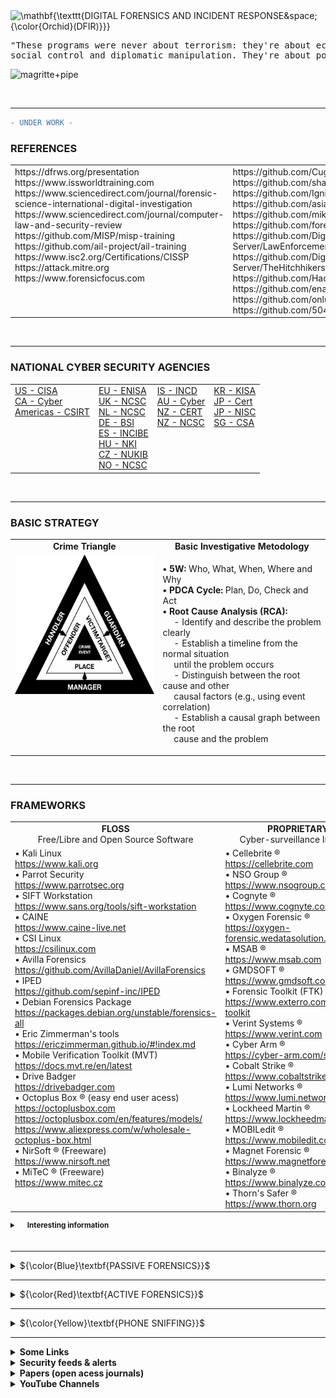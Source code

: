 <!DOCTYPE html>
<html>
<body>

<!-- ############################TAKE#OUT#MDFK#;D##################################### -->

<img src="https://latex.codecogs.com/svg.image?\huge&space;\mathbf{\texttt{DIGITAL&space;FORENSICS&space;AND&space;INCIDENT&space;RESPONSE&space;{\color{Orchid}(DFIR)}}}" title="\mathbf{\texttt{DIGITAL FORENSICS AND INCIDENT RESPONSE&space;{\color{Orchid}(DFIR)}}}" />

<pre>"These programs were never about terrorism: they're about economic spying,
social control and diplomatic manipulation. They're about power." (Edward Snowden)</pre>

![magritte+pipe](https://github.com/RENANZG/My-Forensics/assets/53377291/b8fefc0f-e17e-4652-9e51-0b5d9265f181)

<!-- ################################################################################# -->
<br>
<hr>

```diff
- UNDER WORK -
```

<h3>REFERENCES</h3>

<table style="width: 100%" cellspacing="0" cellpadding="0">
<tr>
<td valign="top" style="width: 50%">
https://dfrws.org/presentation</br>
https://www.issworldtraining.com</br>
https://www.sciencedirect.com/journal/forensic-science-international-digital-investigation</br>
https://www.sciencedirect.com/journal/computer-law-and-security-review</br>
https://github.com/MISP/misp-training</br>
https://github.com/ail-project/ail-training</br>
https://www.isc2.org/Certifications/CISSP</br>
https://attack.mitre.org</br>
https://www.forensicfocus.com</br>
</td>
<td valign="top" style="width: 50%">
https://github.com/Cugu/awesome-forensics</br>
https://github.com/shadawck/awesome-anti-forensic</br>
https://github.com/Ignitetechnologies/Mindmap</br>
https://github.com/asiamina/A-Course-on-Digital-Forensics</br>
https://github.com/mikeroyal/Digital-Forensics-Guide</br>
https://github.com/forensicswiki/wiki</br>
https://github.com/Digital-Forensics-Discord-Server/LawEnforcementResources</br>
https://github.com/Digital-Forensics-Discord-Server/TheHitchhikersGuidetoDFIRExperiencesFromBeginnersandExperts</br>
https://github.com/Hack-with-Github/Awesome-Hacking</br>
https://github.com/enaqx/awesome-pentest</br>
https://github.com/onlurking/awesome-infosec</br>
https://github.com/504ensicsLabs</br>
</td>
</tr>
</table>

<!-- ################################################################################# -->
<br>
<hr>

<h3>NATIONAL CYBER SECURITY AGENCIES</h3>

<table style="width: 100%" cellspacing="0" cellpadding="0">
<tr>
<td valign="top">
<a href="https://www.cisa.gov/">US - CISA</a><br>
<a href="https://www.cyber.gc.ca/en">CA - Cyber</a><br>
<a href="https://csirtamericas.org/en">Americas - CSIRT</a><br>
</td>
<td valign="top">
<a href="https://www.enisa.europa.eu">EU - ENISA</a><br>
<a href="https://www.ncsc.gov.uk">UK - NCSC</a><br>
<a href="https://english.ncsc.nl">NL - NCSC</a><br>
<a href="https://www.bsi.bund.de/EN">DE - BSI</a><br>
<a href="https://www.incibe.es">ES - INCIBE</a><br>
<a href="https://www.nki.gov.hu/en">HU - NKI</a><br>
<a href="https://www.nukib.cz/en">CZ - NUKIB</a><br>
<a href="https://nsm.no/areas-of-expertise/cyber-securitynorwegian-national-cyber-security-centre-ncsc">NO - NCSC</a><br>
</td>
<td valign="top">
<a href="https://www.gov.il/en/departments/israel_national_cyber_directorate/govil-landing-page">IS - INCD</a><br>
<a href="https://www.cyber.gov.au">AU - Cyber</a><br>
<a href="https://www.cert.govt.nz">NZ - CERT</a><br>
<a href="https://www.ncsc.govt.nz">NZ - NCSC</a><br>
</td>
<td valign="top">
<a href="https://www.kisa.or.kr/EN">KR - KISA</a><br>
<a href="https://www.jpcert.or.jp/english">JP - Cert</a><br>
<a href="https://www.nisc.go.jp/eng/index.html">JP - NISC</a><br>
<a href="https://www.csa.gov.sg">SG - CSA</a><br>
</td>
</tr>
</table>

<!-- ################################################################################# -->
<br>
<hr>

<h3>BASIC STRATEGY</h3>

<table style="width: 100%" cellspacing="0" cellpadding="0">
<tr>
  <td align="center" valign="top"><b>Crime Triangle</b></td>
  <td align="center" valign="top"><b>Basic Investigative Metodology</b></td>
</tr>
<tr>
  <td align="center" valign="top">
    <img src="3.POLICE_HACKING/CT.png" alt="Image">
  </td>
  <td align="left" valign="top">
    <p>
    <b>• 5W:</b> Who, What, When, Where and Why</br> 
    <b>• PDCA Cycle:</b> Plan, Do, Check and Act</br>
    <b>• Root Cause Analysis (RCA):</b></br>
    &emsp; - Identify and describe the problem clearly</br>
    &emsp; - Establish a timeline from the normal situation</br>
    &emsp;   until the problem occurs</br> 
    &emsp; - Distinguish between the root cause and other</br>
    &emsp;   causal factors (e.g., using event correlation)</br>
    &emsp; - Establish a causal graph between the root</br>
    &emsp;   cause and the problem</br>
    </p>
  </td>
</tr>
</table>

<!-- ################################################################################# -->
<br>
<hr>

<h3>FRAMEWORKS</h3>

<table style="width: 100%" cellspacing="0" cellpadding="0">
<tr>
<td align="center" valign="top" style="width: 50%"><b>FLOSS</b><br>Free/Libre and Open Source Software</td>
<td align="center" valign="top" style="width: 50%"><b>PROPRIETARY</b><br>Cyber-surveillance Industry</td>
</tr>
<tr>
<td align="left" valign="top" style="width: 50%">
• Kali Linux<br><a href="https://www.kali.org">https://www.kali.org</a><br>
• Parrot Security<br><a href="https://www.parrotsec.org">https://www.parrotsec.org</a><br>
• SIFT Workstation<br><a href="https://www.sans.org/tools/sift-workstation" target="_blank" rel="noopener noreferrer">https://www.sans.org/tools/sift-workstation</a><br>
• CAINE<br><a href="https://www.caine-live.net">https://www.caine-live.net</a><br>
• CSI Linux<br><a href="https://csilinux.com">https://csilinux.com</a><br>
• Avilla Forensics<br><a href="https://github.com/AvillaDaniel/AvillaForensics">https://github.com/AvillaDaniel/AvillaForensics</a><br>
• IPED<br><a href="https://github.com/sepinf-inc/IPED">https://github.com/sepinf-inc/IPED</a><br>
• Debian Forensics Package<br><a href="https://packages.debian.org/unstable/forensics-all">https://packages.debian.org/unstable/forensics-all</a><br>
• Eric Zimmerman's tools<br><a href="https://ericzimmerman.github.io/#!index.md">https://ericzimmerman.github.io/#!index.md</a><br>
• Mobile Verification Toolkit (MVT)<br><a href="https://docs.mvt.re/en/latest">https://docs.mvt.re/en/latest</a><br>
• Drive Badger<br><a href="https://drivebadger.com">https://drivebadger.com</a><br>
• Octoplus Box ® (easy end user acess)<br><a href="https://octoplusbox.com">https://octoplusbox.com</a><br><a href="https://octoplusbox.com/en/features/models/">https://octoplusbox.com/en/features/models/</a><br><a href="https://www.aliexpress.com/w/wholesale-octoplus-box.html">https://www.aliexpress.com/w/wholesale-octoplus-box.html</a><br>
• NirSoft ® (Freeware)<br><a href="https://www.nirsoft.net/computer_forensic_software.html">https://www.nirsoft.net</a><br>
• MiTeC ® (Freeware)<br><a href="https://www.mitec.cz">https://www.mitec.cz</a><br>
  </td>
  <td align="left" valign="top" style="width: 50%;">
• Cellebrite ®<br><a href="https://cellebrite.com/" target="_blank" rel="noopener noreferrer">https://cellebrite.com</a><br>
• NSO Group ®<br><a href="https://www.nsogroup.com/" target="_blank" rel="noopener noreferrer">https://www.nsogroup.com</a><br>
• Cognyte ®<br><a href="https://www.cognyte.com/" target="_blank" rel="noopener noreferrer">https://www.cognyte.com</a><br>
• Oxygen Forensic ®<br><a href="https://oxygen-forensic.wedatasolution.com/" target="_blank" rel="noopener noreferrer">https://oxygen-forensic.wedatasolution.com</a><br>
• MSAB ®<br><a href="https://www.msab.com/" target="_blank" rel="noopener noreferrer">https://www.msab.com</a><br>
• GMDSOFT ®<br><a href="https://www.gmdsoft.com/" target="_blank" rel="noopener noreferrer">https://www.gmdsoft.com</a><br>• Forensic Toolkit (FTK) ® <br><a href="https://www.exterro.com/forensic-toolkit" target="_blank" rel="noopener noreferrer">https://www.exterro.com/forensic-toolkit</a><br>
• Verint Systems ®<br><a href="https://www.verint.com/" target="_blank" rel="noopener noreferrer">https://www.verint.com</a><br>
• Cyber Arm ®<br><a href="https://cyber-arm.com/services" target="_blank" rel="noopener noreferrer">https://cyber-arm.com/services</a><br>
• Cobalt Strike ®<br><a href="https://www.cobaltstrike.com" target="_blank" rel="noopener noreferrer">https://www.cobaltstrike.com</a><br>
• Lumi Networks ®<br><a href="https://www.lumi.network" target="_blank" rel="noopener noreferrer">https://www.lumi.network</a><br>
• Lockheed Martin ®<br><a href="https://www.lockheedmartin.com" target="_blank" rel="noopener noreferrer">https://www.lockheedmartin.com/</a><br>
• MOBILedit ®<br><a href="https://www.mobiledit.com/mobiledit-forensic" target="_blank" rel="noopener noreferrer">https://www.mobiledit.com</a><br>
• Magnet Forensic ®<br><a href="https://www.magnetforensics.com/" target="_blank" rel="noopener noreferrer">https://www.magnetforensics.com</a><br>
• Binalyze ®<br><a href="https://www.binalyze.com" target="_blank" rel="noopener noreferrer">https://www.binalyze.com</a><br>
• Thorn's Safer ®<br><a href="https://www.thorn.org/" target="_blank" rel="noopener noreferrer">https://www.thorn.org</a><br>
</td>
</tr>
</table>

<sub>
<details>
<p><summary><b>&emsp; Interesting information</b></summary></p>
<p>• Beyond the Veil of Surveillance: Private Sector Offensive Actors (PSOAs)</p>
<p>https://socradar.io/beyond-the-veil-of-surveillance-private-sector-offensive-actors-psoas</p>
<p>• Burn, drown, or smash your phone: Forensics can extract data anyway</p>
<p>https://www.zdnet.com/article/burn-drown-or-smash-your-phone-forensics-can-extract-data-anyway</p>
<p>• How law enforcement gets around your smartphone’s encryption</p>
<p>https://arstechnica.com/information-technology/2021/01/how-law-enforcement-gets-around-your-smartphones-encryption/</p>
<p>• Cellphone data used to solve murder case from 2 years ago, police say</p>
<p>https://www.youtube.com/watch?v=EmWsW_p_ta4</p>
<p>• The Stingray: How Law Enforcement Can Track Your Every Move</p>
<p>https://www.youtube.com/watch?v=wzSgLpNrr2E</p>
<p>• Police are tracking you and your license plates</p>
<p>https://www.youtube.com/watch?v=DH7edXaZS0A</p>
<p>• SCOTUS: Police Need Search Warrant to Ping cell Phones</p>
<p>https://www.youtube.com/watch?v=ASYm-3NJ-GA&t=40s</p>
<p>• EFF to Michigan Court: Governments Shouldn’t Be Allowed to Use a Drone to Spy on You Without a Warrant
<p>https://www.eff.org/deeplinks/2023/09/eff-michigan-court-governments-shouldnt-be-allowed-use-drone-spy-you-without
<p>• Forensics Journal Comparative analysis of mobile forensic proprietary tools: an application in forensic investigation (2022)</p>
<p>https://www.forensicscijournal.com/articles/jfsr-aid1039.pdf</p>
<p>• Methodology for Forensics Data Reconstruction on Mobile Devices with Android Operating System Applying In-System</p>
<p>Programming and Combination Firmware (2020)</p>
<p>https://ppee.unb.br/wp-content/uploads/2020/12/Artigo_Claudinei-Morim.pdf</p>
</details>
</sub>

<!-- ################################################################################# -->
<br>
<hr>

<details>
<summary>${\color{Blue}\textbf{PASSIVE FORENSICS}}$</summary>
<br>

<h3>FORENSIC TOOLS</h3>

<h4>ONLINE</h4>
• Virus Total - https://www.virustotal.com</br>
• Binvis - https://binvis.io</br>
• Hybrid - https://hybrid-analysis.com</br>
• Any Run - https://app.any.run</br>
• IP Logger - https://iplogger.org</br>
• IP Tracker - https://iplogger.org/ip-tracker</br>
• Location Tracker - https://iplogger.org/location-tracker</br>
• URL checker -  https://iplogger.org/url_checker</br>
• MAC address lookup - https://iplogger.org/mac-checker</br>
• IP API</br>
&emsp; - ip-api - https://ip-api.com</br>
&emsp; - ipify - https://www.ipify.org</br>
&emsp; - ipapi - https://ipapi.co</br>
&emsp; - vpnapi - https://vpnapi.io</br>
&emsp; - ipapi - https://ipapi.com</br>
• Name OSINT - https://namechk.com</br>
• Awesome Osint - https://github.com/jivoi/awesome-osint</br>
• Sherlock Project - https://github.com/sherlock-project/sherlock</br>
• Message Header Analyzer - https://mha.azurewebsites.net/  |  https://github.com/microsoft/MHA</br>
• Reverse Shell Generator - https://www.revshells.com</br>
• Magic Numbers - https://en.wikipedia.org/wiki/Magic_number_(programming)</br>
• Rainbow Tables (Hashes) - https://hashes.com/en/decrypt/hash</br>

<h4>OFFLINE</h4>
• ImHex - https://github.com/WerWolv/ImHex</br>
• ImageJ - https://github.com/imagej/ImageJ</br>
• Drive Badger - Covert Data Exfiltration Operations - https://github.com/drivebadger/drivebadger</br>
• Making Maps for Investigators - https://github.com/northloopforensics/Fetch</br>
• Offensive Google framework - https://github.com/mxrch/GHunt</br>
• Bitlocker Key Finder - https://github.com/northloopforensics/Bitlocker_Key_Finder</br>
• https://github.com/teamdfir/sift</br>
• https://github.com/keydet89/RegRipper3.0</br>
• https://www.autopsy.com/download/</br>
• https://www.nomoreransom.org/en/index.html</br>
• https://docs.microsoft.com/en-us/sysinternals/downloads</br>
• https://www.hirensbootcd.org/download</br>

<h3>VOLATILE MEMORY ANALYSIS</h3>
• Volatility</br>
https://www.volatilityfoundation.org/releases</br>
• Linux Memory Extractor (LiME)</br>
https://github.com/504ensicsLabs/LiME</br>
• Cobalt Strike in memory</br>
https://andreafortuna.org/2020/11/22/how-to-detect-cobalt-strike-activity-in-memory-forensics/</br>

<h3>JTAG, CHIP-OFF AND ISP FORENSICS</h3>
https://www.teeltech.com/ufaqs/what-is-jtag-chip-off-and-isp</br>
https://www.cellebritelearningcenter.com/mod/page/view.php?id=11903</br>
https://www.fletc.gov/jtag-chipoff-smartphones-training-program</br>
https://www.gillware.com/phone-data-recovery-services/jtag-chip-off-forensics</br>
https://www.gillware.com/phone-data-recovery-services/chip-off-forensics-services</br>

<h4>Researching support for phones in JTAG software</h4>
https://octoplusbox.com</br>
https://medusabox.com</br>
https://www.riffbox.org</br>
https://easy-jtag.com </br>
https://z3x-team.com</br>

<h3>CRYPTOCURRENCIES ANALYSIS</h3>
https://www.chainalysis.com</br>
https://www.blocksherlock.com/home/blockchain-explorers</br>
https://github.com/demining/CryptoDeepTools</br>
https://github.com/demining/bitcoindigger</br>
https://github.com/demining/Dao-Exploit</br>


</details>

<!-- ################################################################################# -->
<hr>

<details>
<summary>${\color{Red}\textbf{ACTIVE FORENSICS}}$</summary>

<!-- ################################# -->

<h3>LAW ENFORCEMENT AGENCY (LEA)</h3>

<h4>• Rule of Law Benchmarks</h4>

<em><b>Always remember that the law in books is different from the law in action!</b></em></br>

<em>Council of Europe</em></br>
Cybercrime - www.coe.int/cybercrime</br>
GLACY+ - https://coe.int/en/web/cybercrime/glacyplus</br>
iPROCEEDS-2 - https://coe.int/en/web/cybercrime/iproceeds-2</br>
Octopus Project - https://coe.int/en/web/cybercrime/octopus-project</br>
CyberSouth - https://coe.int/en/web/cybercrime/cybersouth</br>
CyberEast - https://coe.int/en/web/cybercrime/cybereast</br>

<h4>• Investigatory Powers</h4>
UK Public General Acts - Investigatory Powers Act 2016 - https://www.legislation.gov.uk/ukpga/2016/25/contents</br>
46 U.S. Code § 70035 - Investigatory powers - https://www.law.cornell.edu/uscode/text/46/70035</br>

<h4>• International Conventions</h4>
UNO - https://www.unodc.org/unodc/en/organized-crime/intro/UNTOC.html</br>
Budapest Convention - https://www.coe.int/en/web/cybercrime/the-budapest-convention</br>
Octopus Project - https://coe.int/en/web/cybercrime/octopus-project</br>
Five Eyes - https://en.wikipedia.org/wiki/Five_Eyes</br>

![architecture](https://github.com/RENANZG/My-Forensics/assets/53377291/f92b0055-29fe-40de-9a45-da845d0f3f4b)

<!-- ################################# -->

<h2>The Five, Nine, & Fourteen Eyes surveillance alliance includes the following countries:</h2>

<table style="width: 100%;" cellspacing="0" cellpadding="0">
<tr>
<td align="left"><b>Countries</b></td>
<td align="center"><b>Five Eyes</b></td>
<td align="center"><b>Nine Eyes</b></td>
<td align="center"><b>Fourteen Eyes</b></td>
<td align="center"><b>Other</b></td>
</tr>
<tr>
<td align="left">United Kingdom</td>
<td align="center">✔️</td>
<td align="center">✔️</td>
<td align="center">✔️</td>
<td align="center"></td>
</tr>
<tr>
<td align="left">United States</td>
<td align="center">✔️</td>
<td align="center">✔️</td>
<td align="center">✔️</td>
<td align="center"></td>
</tr>
<tr>
<td align="left">Australia</td>
<td align="center">✔️</td>
<td align="center">✔️</td>
<td align="center">✔️</td>
<td align="center"></td>
</tr>
<tr>
<td align="left">Canada</td>
<td align="center">✔️</td>
<td align="center">✔️</td>
<td align="center">✔️</td>
<td align="center"></td>
</tr>
<tr>
<td align="left">New Zealand</td>
<td align="center">✔️</td>
<td align="center">✔️</td>
<td align="center">✔️</td>
<td align="center"></td>
</tr>
<tr>
<td align="left">Denmark</td>
<td align="center"></td>
<td align="center">✔️</td>
<td align="center">✔️</td>
<td align="center"></td>
</tr>
<tr>
<td align="left">Netherlands</td>
<td align="center"></td>
<td align="center">✔️</td>
<td align="center">✔️</td>
<td align="center"></td>
</tr>
<tr>
<td align="left">France</td>
<td align="center"></td>
<td align="center">✔️</td>
<td align="center">✔️</td>
<td align="center"></td>
</tr>
<tr>
<td align="left">Norway</td>
<td align="center"></td>
<td align="center"></td>
<td align="center">✔️</td>
<td align="center"></td>
</tr>
<tr>
<td align="left">Germany</td>
<td align="center"></td>
<td align="center"></td>
<td align="center">✔️</td>
<td align="center"></td>
</tr>
<tr>
<td align="left">Belgium</td>
<td align="center"></td>
<td align="center"></td>
<td align="center">✔️</td>
<td align="center"></td>
</tr>
<tr>
<td align="left">Spain</td>
<td align="center"></td>
<td align="center"></td>
<td align="center">✔️</td>
<td align="center"></td>
</tr>
<tr>
<td align="left">Sweden</td>
<td align="center"></td>
<td align="center"></td>
<td align="center">✔️</td>
<td align="center"></td>
</tr>
<tr>
<td align="left">Italy</td>
<td align="center"></td>
<td align="center"></td>
<td align="center">✔️</td>
<td align="center"></td>
</tr>
<tr>
<td align="left">Israel</td>
<td align="center"></td>
<td align="center"></td>
<td align="center"></td>
<td align="center">✔️</td>
</tr>
<tr>
<td align="left">Japan</td>
<td align="center"></td>
<td align="center"></td>
<td align="center"></td>
<td align="center">✔️</td>
</tr>
<tr>
<td align="left">Singapore</td>
<td align="center"></td>
<td align="center"></td>
<td align="center"></td>
<td align="center">✔️</td>
</tr>
<tr>
<td align="left">South Korea</td>
<td align="center"></td>
<td align="center"></td>
<td align="center"></td>
<td align="center">✔️</td>
</tr>
</table>

<!-- ################################# -->
<hr>


<h3> MALWARES, BACKDOORS, ZERO-DAYS, DATA POISONING, SUPPLY CHAIN ATTACK, MAN-IN-THE-MIDDLE (MITM), HONEY POTS, AND SOCIAL ENGINEERING ATTACK</h3>

• MITRE ATT&CK - ICS Techniques</br>
https://attack.mitre.org/techniques/ics</br>

• MITRE ATT&CK -  Mobile Techniques</br>
https://attack.mitre.org/techniques/mobile/</br>

• MITRE ATT&CK - Enterprise Techniques</br>
https://attack.mitre.org/techniques/enterprise/</br>

<h4>Some Famous Cases</h4>

![1_dRthFvGk3zqARHOPzAymQQ](https://github.com/RENANZG/My-Forensics/assets/53377291/b347418d-dd76-4e0f-b075-e95db4817340)</br>

• Omerta Digital (FBI Honey Pot?)</br>
https://www.omertadigital.com/</br>
• Case: ANON (also stylized as AN0M or ΛNØM)</br>
https://en.wikipedia.org/wiki/ANOM</br>
https://www.vice.com/en/article/n7b4gg/anom-phone-arcaneos-fbi-backdoor</br>
• Case: EncroChat</br>
https://en.wikipedia.org/wiki/EncroChat</br>
https://eucrim.eu/news/germany-federal-court-of-justice-confirms-use-of-evidence-in-encrochat-cases</br>
https://xperylab.medium.com/the-dark-phones-encrochat-criminals-are-building-their-own-communication-system-474f3aeef759</br>
• Case: Pegasus Spyware (NSO Group)</br>
https://theintercept.com/2021/07/27/pegasus-nso-spyware-security</br>
• Case: Verint</br>
https://wikileaks.org/spyfiles/docs/VERINT_2012_AvneTurn_en.html</br>
https://www.reddit.com/r/InfoSecNews/comments/sxxzju/leaktheanalyst_group_leak_critical_data_from/</br>
• Case: Phantom Secure</br>
https://en.wikipedia.org/wiki/Phantom_Secure</br>
https://www.vice.com/en/article/v7m4pj/the-network-vincent-ramos-phantom-secure</br>
• Case: Sky Global</br>
https://en.wikipedia.org/wiki/Shutdown_of_Sky_Global</br>
• Case: Bundestrojaner  </br>
https://en.wikipedia.org/wiki/Bundestrojaner</br>
• Case: Magic Lantern</br>
https://en.wikipedia.org/wiki/Magic_Lantern_(software)</br>
https://github.com/bibanon/bibanon/blob/0b84bb23794c91c238a5601403898b61b5d193fc/Encyclopedia/History/Events/Pifts.md?</br>plain=1#L125
• Case: Cryptophon</br>
https://en.wikipedia.org/wiki/Tron_(hacker)#Cryptophon</br>

<h4>Spy chips, hardware implant, bios attacks and spyware attacks</h4>
• Planting Tiny Spy Chips in Hardware Can Cost as Little as $200</br>
https://www.wired.com/story/plant-spy-chips-hardware-supermicro-cheap-proof-of-concept</br>
• Installation of beacon implants</br>
https://arstechnica.com/tech-policy/2014/05/photos-of-an-nsa-upgrade-factory-show-cisco-router-getting-implant  </br>
• The tricky issue of spyware with a badge: meet ‘policeware’</br>
https://arstechnica.com/information-technology/2007/07/will-security-firms-avoid-detecting-government-spyware</br>
• Analisi della normativa e della giurisprudenza sul captatore informatico e la spiegazione del Caso Exodus</br>
https://www.dirittoconsenso.it/2021/11/11/captatore-informatico-trojan-di-stato</br>
• LightEater Demo: Stealing GPG keys/emails in Tails via remote firmware infection</br>
https://www.youtube.com/watch?v=sNYsfUNegEA</br>
• KeyGrabber Forensic Keylogger</br>
https://www.youtube.com/watch?v=6JJo8qCYE8M</br>
</br>
**Forensics Footprints**</br>
https://github.com/PaulNorman01/Forensia</br>
</br>
**Tor Browser Fingerprint**</br>
https://blog.torproject.org/browser-fingerprinting-introduction-and-challenges-ahead</br>
https://coveryourtracks.eff.org/learn</br>
</br>
**Supply Chain Attack**</br>
https://reproducible-builds.org</br>
https://github.com/SAP/risk-explorer-for-software-supply-chains</br>
https://github.com/ossillate-inc/packj</br>
</br>
**APT & Cybercriminal Campagin Collections**</br>
https://github.com/CyberMonitor/APT_CyberCriminal_Campagin_Collections</br>
</br>
**Man-In-The-Middle**</br>
https://github.com/jakev/mitm-helper-wifi</br>
https://github.com/jakev/mitm-helper-vpn</br>

<!-- ################################# -->

<h4>• Private Agents</h4>

- [“Reverse Location Search Warrant”: A New Personal Data Hoovering Exercise Brought to You by Google (2019)](https://www.nakedcapitalism.com/2019/02/reverse-location-search-warrant-a-new-personal-data-hoovering-exercise-brought-to-you-by-google.html)
- [As UN Human Rights Chief Urges Stricter Rules, Snowden Calls for End to Spyware Trade (2021)](https://www.nakedcapitalism.com/2021/07/as-un-human-rights-chief-urges-stricter-rules-snowden-calls-for-end-to-spyware-trade.html)

<!-- ################################# -->

<h4>• Liability for Contents</h4>

- [How to start your own ISP](https://startyourownisp.com/)
- [Where are torrents permitted?](https://i.imgur.com/3fHyG2S.png)
- [UK ISP Court Orders](http://www.ukispcourtorders.co.uk/)
- [Web Sheriff](https://en.wikipedia.org/wiki/Web_Sheriff)
- [A new bill could punish web platforms for using end-to-end encryption](https://www.theverge.com/2020/1/31/21116788/earn-it-act-section-230-lindsey-graham-draft-bill-encryption)
- [French court rules that Steam’s ban on reselling used games is contrary to European law](https://www.polygon.com/2019/9/19/20874384/french-court-steam-valve-used-games-eu-law)
- [MEPs approve sweeping changes to copyright law](https://www.theguardian.com/media/2019/mar/26/meps-approve-sweeping-changes-to-copyright-law-european-copyright-directive)
- [The Legalities of Linking](https://www.lifewire.com/legalities-of-linking-3468972)
- [COPYRIGHT LIABILITY FOR LINKING AND EMBEDDING - Klaris Law (.PDF)](https://klarislaw.com/wp-content/uploads/klarislaw-copyright-liability-for-linking-and-embedding.pdf)
- [EU court says linking to copyrighted material isn't illegal](https://www.engadget.com/2016/04/08/eu-court-linking-copyrighted-content-is-legal/)
- [IP Address is Not Enough to Identify Pirate, US Court of Appeals Rules](https://torrentfreak.com/ip-address-is-not-enough-to-identify-pirate-us-court-of-appeals-rules-180828/) - ([.PDF](https://cdn.ca9.uscourts.gov/datastore/opinions/2018/08/27/17-35041.pdf))
- [New EU Piracy Watchlist Targets Key Pirate Sites and Cloudflare](https://torrentfreak.com/new-eu-piracy-watchlist-targets-key-pirate-sites-and-cloudflare-181210/) - ([.PDF](https://torrentfreak.com/images/tradoc_157564.pdf))
- [Domain Registrar Can be Held Liable for Pirate Site, Court Rules](https://torrentfreak.com/domain-registrar-can-be-held-liable-for-pirate-site-court-rules-181224/)
- [Reporting When Pirate Releases Hit The Internet is Apparently Illegal Now](https://torrentfreak.com/reporting-when-pirate-releases-hit-the-internet-is-apparently-illegal-now-190101/)
- [Swiss Copyright Law: Downloading Stays Legal, No Site Blocking](https://torrentfreak.com/swiss-copyright-law-downloading-stays-legal-no-site-blocking/)
- [List of websites blocked in the United Kingdom](https://en.wikipedia.org/wiki/List_of_websites_blocked_in_the_United_Kingdom)
- [Who Watches the Watchmen: Exploring Complaints on the Web](https://arxiv.org/abs/1902.05796)
- [Major US ISPs Refuse to Discuss Repeat Infringer Policies](https://torrentfreak.com/major-us-isps-refuse-to-discuss-repeat-infringer-policies-190912/)
- [British ISPs throw in the towel, give up sending out toothless copyright infringement warnings](https://www.theregister.co.uk/2019/07/20/creative_content_piracy/)

<!-- ################################# -->

<h3>NETWORK ANALYSIS</h3>
• Snort - https://github.com/snort3</br>
• Wireshark - https://www.wireshark.org</br>
• NMAP - https://nmap.org</br>
</br>

<!-- ################################# -->

<h3>METADATA</h3>
• ExifTool - https://github.com/exiftool/exiftool</br>
• PhotoDNA - https://anishathalye.com/inverting-photodna</br>
• Geo-tags</br>
</br>

<!-- ################################# -->

<h3>REVERSE ENGINEERING</h3>
https://github.com/alphaSeclab/awesome-reverse-engineering</br>
</br>

<!-- ################################# -->

<h3>SOCIAL ENGINEERING ATTACK</h3>
https://github.com/giuliacassara/awesome-social-engineering</br>
https://github.com/trustedsec/social-engineer-toolkit</br>

<br>
</details>

<!-- ############################################################################### -->
<hr>

<details>
<summary>${\color{Yellow}\textbf{PHONE SNIFFING}}$</summary>
<br>

<table>
<tr>
<td>NAME</td>
<td>MEANING</td>
</tr>
<tr>
<td>IMEI</td>
<td><a href="https://en.wikipedia.org/wiki/International_Mobile_Equipment_Identity">International Mobile Equipment Identity</a></td>
</tr>
<tr>
<td>IMSI</td>
<td><a href="https://en.wikipedia.org/wiki/International_mobile_subscriber_identity">International Mobile Subscriber Identity</a></td>
</tr>
<tr>
<td>MCC</td>
<td><a href="https://en.wikipedia.org/wiki/Mobile_country_code">Mobile Country Code</a></td>
</tr>
<tr>
<td>MNC</td>
<td><a href="https://en.wikipedia.org/wiki/Mobile_country_code">Mobile Network Code</a></td>
</tr>
<tr>
<td>MSIN</td>
<td><a href="https://en.wikipedia.org/wiki/Mobile_identification_number">Mobile Subscription Identification Number</a></td>
</tr>
<tr>
<td>ICCID</td>
<td><a href="https://en.wikipedia.org/wiki/SIM_card#ICCID">Integrated Circuit Card Identifier</a></td>
</tr>
<tr>
<td>MSID</td>
<td><a href="https://www.pcmag.com/encyclopedia/term/mobile-station">Mobile Station ID</a></td>
</tr>
<tr>
<td></td>
<td></td>
</tr>
<tr>
<td>GSM</td>
<td><a href="https://en.wikipedia.org/wiki/GSM">Global System for Mobile Communications</a></td>
</tr>
<tr>
<td>SIM Card</td>
<td><a href="https://en.wikipedia.org/wiki/SIM_card">Subscriber Identity Module Card</a></td>
</tr>
<tr>
<td>SMS</td>
<td><a href="https://en.wikipedia.org/wiki/SMS">Short Message/Messaging Service</a></td>
</tr>
<tr>
<td>SDR</td>
<td><a href="https://en.wikipedia.org/wiki/Software-defined_radio">Software-Defined Radio</a></td>
</tr>
</table>

![image](https://user-images.githubusercontent.com/53458032/209445888-a0b016ee-0b05-49d6-a4ab-d14d72f632f7.png)

<h3>Useful Websites</h3>

- OpenCellID - [Link](https://opencellid.org/)
- Cell Tower Locator (Cell2GPS) - [Link](http://www.cell2gps.com/)
- Cell Phone Trackers - [Link](https://cellphonetrackers.org/)
- International Numbering Plans - [Link](https://www.numberingplans.com/)
- GSM World Coverage Map and GSM Country List - [Link](https://www.worldtimezone.com/gsm.html)
- Imei Info - https://www.imei.info
- Phones - https://www.gsmarena.com
- Cell Towers - https://opencellid.org

<h3>Information & Explanations</h3>

- IMSI-catcher - [Link](https://en.wikipedia.org/wiki/IMSI-catcher)
- GSM frequency bands - [Link](https://en.wikipedia.org/wiki/GSM_frequency_bands)
- List of software-defined radios - [Link](https://en.wikipedia.org/wiki/List_of_software-defined_radios)

<h3>Useful Apps</h3>

- Mobile Software
  - AIMSICD - [Link](https://github.com/CellularPrivacy/Android-IMSI-Catcher-Detector)
  - SnoopSnitch - [Link](https://f-droid.org/en/packages/de.srlabs.snoopsnitch/)
- Desktop Software
  - GsmEvil 2 - [Link](https://github.com/ninjhacks/gsmevil2)
  - IMSI-catcher - [Link](https://github.com/Oros42/IMSI-catcher)

<h3>Equipment</h3>

<pre>
GSM 900 / GSM 1800 MHz are used in most parts of the world: Europe, Asia, Australia, Middle East, Africa.
GSM 850 / GSM 1900 MHz are used in the United States, Canada, Mexico and most countries of S. America.
</pre>

- SDR
  - RTL-SDR (65MHz-2.3GHz) - [Link](https://www.amazon.com/dp/B06Y1HKLHY)
- Antenna
  - Antenna - [Link](https://www.amazon.com/dp/B07HQJKMBD)

<h3>Equipment</h3>

- Catching IMSI Catchers - [Link](https://youtu.be/eivHO1OzF5E)

<h3>GSM Sniffing Install/Setup Guide</h3>

<h4>Install</h4>

<pre>
$ sudo apt install python3-numpy python3-scipy python3-scapy gr-gsm
$ git clone https://github.com/Oros42/IMSI-catcher && cd IMSI-catcher
$ sudo grgsm_livemon && python3 simple_IMSI-catcher.py --sniff
</pre>

<h4>GSM Install Error? Try this!</h4>

<pre>
$ sudo apt-get install -y \
cmake \
autoconf \
libtool \
pkg-config \
build-essential \
docutils \
libcppunit-dev \
swig \
doxygen \
liblog4cpp5-dev \
gnuradio-dev \
gr-osmosdr \
libosmocore-dev \
liborc-0.4-dev \
swig

$ gnuradio-config-info -v
</pre>

<h4>Tips</h4>

<pre>
$ sudo grgsm_scanner -l # List your SDR connected.
$ sudo grgsm_scanner    # Scan for cell towers near you.
$ sudo grgsm_livemon    # Live radio scanning.
</pre>

<br>
</details>

<!-- ################################################################################# -->
<hr>

<details>
<summary><b>Some Links</b></summary>
https://www.cve.org</br>
https://www.cvedetails.com</br>
https://www.openwall.com</br>
https://lkrg.org</br>
https://attack.mitre.org</br>
https://www.hackthebox.com</br>
https://www.htcia.org</br>
https://www.exterro.com</br>
https://www.forensicfocus.com</br>
https://www.osforensics.com</br>
https://www.magnetforensics.com</br>
https://www.exterro.com/ftk-product-downloads/how-to-run-ftk-imager-from-a-flash-drive-imager-lite</br>
https://www.reddit.com/r/digitalforensics</br>
https://www.reddit.com/r/InfoSecNews</br>
https://github.com/yeahhub/Hacking-Security-Ebooks</br>
https://github.com/InfoSecIITR/reading-material</br>
https://www.nowsecure.com</br>

https://www.fbi.gov</br>
https://www.justice.gov/news</br>
https://coe.int/en/web/cybercrime</br>
https://sherloc.unodc.org</br>
https://www.enisa.europa.eu</br>
https://necessaryandproportionate.org</br>
</details>

<!-- ################################# -->

<details>
<summary><b>Security feeds & alerts</b></summary>
• CVE Alerting Platform</br>
https://github.com/opencve/opencve</br>
• The Hacker News - Newsletter</br>
https://thehackernews.com/#email-outer</br>
• Google Scholar - Alerts</br>
https://scholar.google.com/scholar_alerts?view_op=list_alerts&hl=en-US</br>
• Forensic Focus - Newsletter</br>
https://www.forensicfocus.com</br>
</details>

<!-- ################################# -->

<details>
<summary><b>Papers (open acess journals)</b></summary>
• Make a Google Scholar search from an interesting subject that you want to follow up on.</br>
• Search paramters example: </br>
<pre>police hacking intext:ilegal intext:abusive intext:law</pre>
• You could set keywords alerts: https://scholar.google.com/scholar_alerts?view_op=list_alerts</br>
<br></br>
• Science Direct - Forensic Science International: Digital Investigation</br>
https://www.sciencedirect.com/journal/forensic-science-international-digital-investigation</br>
• Science Direct - Computer Law & Security Review</br>
https://www.sciencedirect.com/journal/computer-law-and-security-review</br>
• International Journal of Intelligence and CounterIntelligence</br>
https://www.tandfonline.com/journals/ujic20</br>
• Information Security Journal: A Global Perspective</br>
https://www.tandfonline.com/journals/uiss20</br>
• Policing and Society - An International Journal of Research and Policy</br>
https://www.tandfonline.com/journals/gpas20</br>
• Police Practice and Research - An International Journal</br>
https://www.tandfonline.com/journals/gppr20</br>
• Journal of Applied Security Research</br>
https://www.tandfonline.com/journals/wasr20</br>
• Information Systems Security</br>
https://www.tandfonline.com/journals/uiss19</br>
• Journal of Computer Information Systems</br>
https://www.tandfonline.com/journals/ucis20</br>
• Australian Journal of Forensic Sciences</br>
https://www.tandfonline.com/journals/tajf20</br>
</details>

<!-- ################################ -->

<details>
<summary><b>YouTube Channels</b></summary>
https://www.youtube.com/@DEFCONConference</br>
https://www.youtube.com/@BlackHatOfficialYT</br>
https://www.youtube.com/@DFRWS</br>
https://www.youtube.com/@SANSForensics</br>
https://www.youtube.com/@SANSOffensiveOperations</br>
https://www.youtube.com/@RSAConference</br>
https://www.youtube.com/@USENIXEnigmaConference</br>
https://www.youtube.com/@DebConfVideos</br>
https://www.youtube.com/@hitbsecconf</br>
https://www.youtube.com/@44contv</br>
https://www.youtube.com/@OffensiveCon</br>
https://www.youtube.com/@secwestnet</br>
https://www.youtube.com/@EkopartyConference</br>
https://www.youtube.com/@reconmtl</br>
https://www.youtube.com/@TROOPERScon</br>
https://www.youtube.com/@MCH2022NL</br>
</details>

</body>
</html>